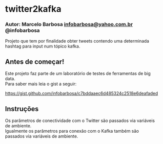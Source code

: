 twitter2kafka
=================

### Autor: Marcelo Barbosa <infobarbosa@yahoo.com.br> @infobarbosa

Projeto que tem por finalidade obter tweets contendo uma determinada hashtag para input num tópico kafka.<br/>

## Antes de começar! 
Este projeto faz parte de um laboratório de testes de ferramentas de big data.<br/>
Para saber mais leia o gist a seguir:

https://gist.github.com/infobarbosa/c7bddaaec6d485324c2518e6deafaded

## Instruções
Os parâmetros de conectividade com o Twitter são passados via variáveis de ambiente.<br/>
Igualmente os parâmetros para conexão com o Kafka também são passados via variáveis de ambiente.<br/>

